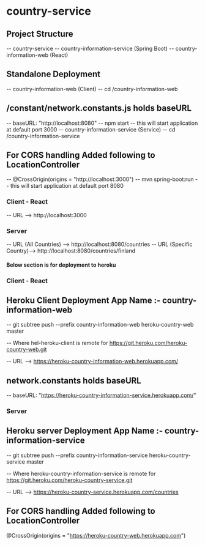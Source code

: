 # country-service

## Project Structure

-- country-service
-- country-information-service (Spring Boot)
-- country-information-web (React)

## Standalone Deployment

-- country-information-web (Client)
-- cd /country-information-web

## /constant/network.constants.js holds baseURL

-- baseURL: "http://localhost:8080"
-- npm start
-- this will start application at default port 3000
-- country-information-service (Service)
-- cd /country-information-service

## For CORS handling Added following to LocationController

-- @CrossOrigin(origins = "http://localhost:3000")
-- mvn spring-boot:run
-- this will start application at default port 8080

### Client - React

-- URL --> http://localhost:3000

### Server

-- URL (All Countries) --> http://localhost:8080/countries
-- URL (Specific Country)--> http://localhost:8080/countries/finland

#### Below section is for deployment to heroku

### Client - React

## Heroku Client Deployment App Name :- country-information-web

-- git subtree push --prefix country-information-web heroku-country-web master

-- Where hel-heroku-client is remote for
https://git.heroku.com/heroku-country-web.git

-- URL --> https://heroku-country-information-web.herokuapp.com/

## network.constants holds baseURL

-- baseURL: "https://heroku-country-information-service.herokuapp.com/"

### Server

## Heroku server Deployment App Name :- country-information-service

-- git subtree push --prefix country-information-service heroku-country-service master

-- Where heroku-country-information-service is remote for
https://git.heroku.com/heroku-country-service.git

-- URL --> https://heroku-country-service.herokuapp.com/countries

## For CORS handling Added following to LocationController

@CrossOrigin(origins = "https://heroku-country-web.herokuapp.com")
